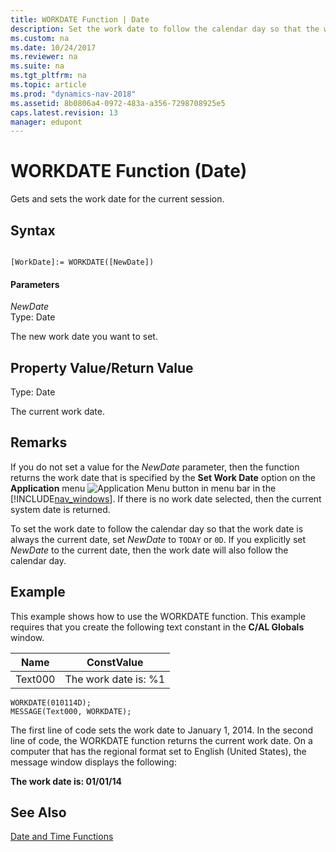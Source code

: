 ```yaml
---
title: WORKDATE Function | Date
description: Set the work date to follow the calendar day so that the work date is always the current date, set NewDate to TODAY or 0D.
ms.custom: na
ms.date: 10/24/2017
ms.reviewer: na
ms.suite: na
ms.tgt_pltfrm: na
ms.topic: article
ms.prod: "dynamics-nav-2018"
ms.assetid: 8b0806a4-0972-483a-a356-7298708925e5
caps.latest.revision: 13
manager: edupont
---
```

# WORKDATE Function (Date)
Gets and sets the work date for the current session.  
  
## Syntax  
  
```  
  
[WorkDate]:= WORKDATE([NewDate])  
```  
  
#### Parameters  
 *NewDate*  
 Type: Date  
  
 The new work date you want to set.  
  
## Property Value/Return Value  
 Type: Date  
  
 The current work date.  
  
## Remarks  
 If you do not set a value for the *NewDate* parameter, then the function returns the work date that is specified by the **Set Work Date** option on the **Application** menu ![Application Menu button in menu bar](media/ApplicationMenuIcon.png "ApplicationMenuIcon") in the [!INCLUDE[nav_windows](includes/nav_windows_md.md)]. If there is no work date selected,  then the current system date is returned.  
  
 To set the work date to follow the calendar day so that the work date is always the current date, set *NewDate* to `TODAY` or `0D`. If you explicitly set *NewDate* to the current date, then the work date will also follow the calendar day.  
  
## Example  
 This example shows how to use the WORKDATE function. This example requires that you create the following text constant in the **C/AL Globals** window.  
  
|Name|ConstValue|  
|----------|----------------|  
|Text000|The work date is: %1|  
  
```  
WORKDATE(010114D);  
MESSAGE(Text000, WORKDATE);  
```  
  
 The first line of code sets the work date to January 1, 2014. In the second line of code, the WORKDATE function returns the current work date. On a computer that has the regional format set to English \(United States\), the message window displays the following:  
  
 **The work date is: 01/01/14**  
  
## See Also  
 [Date and Time Functions](Date-and-Time-Functions.md)